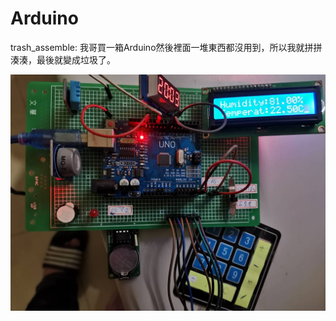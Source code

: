 # Arduino
  trash_assemble: 我哥買一箱Arduino然後裡面一堆東西都沒用到，所以我就拼拼湊湊，最後就變成垃圾了。
  
  ![image](https://github.com/Gusty1/Arduino/blob/main/trash_assemble/cover.jpg?raw=true)
